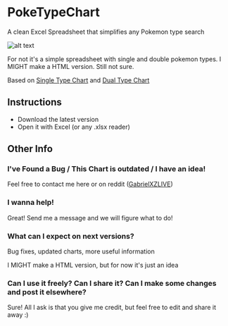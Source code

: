# PokeTypeChart
A clean Excel Spreadsheet that simplifies any Pokemon type search

![alt text](https://i.imgur.com/5PpahUv.gif)

For not it's a simple spreadsheet with single and double pokemon types. I MIGHT make a HTML version. Still not sure.

Based on [Single Type Chart](https://www.reddit.com/r/pokemon/comments/1oq3rg/was_getting_frustrated_finding_an_easytoread_type/) and [Dual Type Chart](https://pokemondb.net/type/dual)

## Instructions
- Download the latest version
- Open it with Excel (or any .xlsx reader)

## Other Info

### I've Found a Bug / This Chart is outdated / I have an idea!
Feel free to contact me here or on reddit ([GabrielXZLIVE](https://www.reddit.com/user/GabrielXZLIVE))

### I wanna help!
Great! Send me a message and we will figure what to do!

### What can I expect on next versions?
Bug fixes, updated charts, more useful information

I MIGHT make a HTML version, but for now it's just an idea

### Can I use it freely? Can I share it? Can I make some changes and post it elsewhere?
Sure! All I ask is that you give me credit, but feel free to edit and share it away :)
